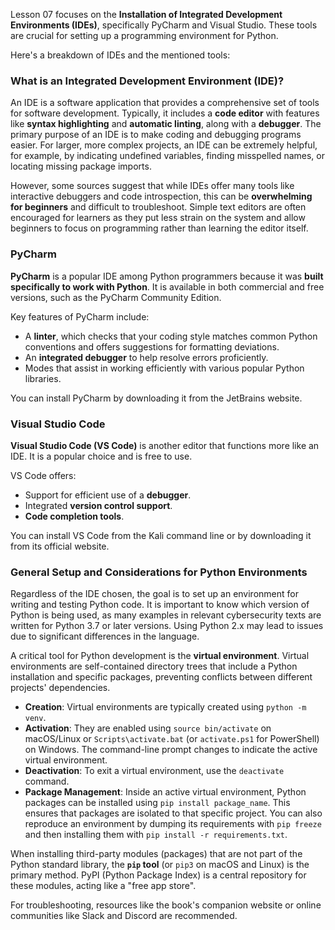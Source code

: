 Lesson 07 focuses on the **Installation of Integrated Development Environments (IDEs)**, specifically PyCharm and Visual Studio. These tools are crucial for setting up a programming environment for Python.

Here's a breakdown of IDEs and the mentioned tools:

### What is an Integrated Development Environment (IDE)?
An IDE is a software application that provides a comprehensive set of tools for software development. Typically, it includes a **code editor** with features like **syntax highlighting** and **automatic linting**, along with a **debugger**. The primary purpose of an IDE is to make coding and debugging programs easier. For larger, more complex projects, an IDE can be extremely helpful, for example, by indicating undefined variables, finding misspelled names, or locating missing package imports.

However, some sources suggest that while IDEs offer many tools like interactive debuggers and code introspection, this can be **overwhelming for beginners** and difficult to troubleshoot. Simple text editors are often encouraged for learners as they put less strain on the system and allow beginners to focus on programming rather than learning the editor itself.

### PyCharm
**PyCharm** is a popular IDE among Python programmers because it was **built specifically to work with Python**. It is available in both commercial and free versions, such as the PyCharm Community Edition.

Key features of PyCharm include:
*   A **linter**, which checks that your coding style matches common Python conventions and offers suggestions for formatting deviations.
*   An **integrated debugger** to help resolve errors proficiently.
*   Modes that assist in working efficiently with various popular Python libraries.

You can install PyCharm by downloading it from the JetBrains website.

### Visual Studio Code
**Visual Studio Code (VS Code)** is another editor that functions more like an IDE. It is a popular choice and is free to use.

VS Code offers:
*   Support for efficient use of a **debugger**.
*   Integrated **version control support**.
*   **Code completion tools**.

You can install VS Code from the Kali command line or by downloading it from its official website.

### General Setup and Considerations for Python Environments
Regardless of the IDE chosen, the goal is to set up an environment for writing and testing Python code. It is important to know which version of Python is being used, as many examples in relevant cybersecurity texts are written for Python 3.7 or later versions. Using Python 2.x may lead to issues due to significant differences in the language.

A critical tool for Python development is the **virtual environment**. Virtual environments are self-contained directory trees that include a Python installation and specific packages, preventing conflicts between different projects' dependencies.

*   **Creation**: Virtual environments are typically created using `python -m venv`.
*   **Activation**: They are enabled using `source bin/activate` on macOS/Linux or `Scripts\activate.bat` (or `activate.ps1` for PowerShell) on Windows. The command-line prompt changes to indicate the active virtual environment.
*   **Deactivation**: To exit a virtual environment, use the `deactivate` command.
*   **Package Management**: Inside an active virtual environment, Python packages can be installed using `pip install package_name`. This ensures that packages are isolated to that specific project. You can also reproduce an environment by dumping its requirements with `pip freeze` and then installing them with `pip install -r requirements.txt`.

When installing third-party modules (packages) that are not part of the Python standard library, the **`pip` tool** (or `pip3` on macOS and Linux) is the primary method. PyPI (Python Package Index) is a central repository for these modules, acting like a "free app store".

For troubleshooting, resources like the book's companion website or online communities like Slack and Discord are recommended.